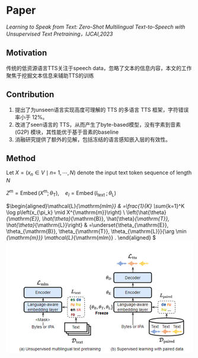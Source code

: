 # Paper 
*Learning to Speak from Text: Zero-Shot Multilingual Text-to-Speech with Unsupervised Text Pretraining，IJCAI,2023*
## Motivation
传统的低资源语言TTS关注于speech data，忽略了文本的信息内容，本文的工作聚焦于挖掘文本信息来辅助TTS的训练
## Contribution
1. 提出了为unseen语言实现高度可理解的 TTS 的多语言 TTS 框架，字符错误率小于 12%。
2. 改进了seen语言的 TTS，从而产生了byte-based模型，没有字素到音素 (G2P) 模块，其性能优于基于音素的baseline
3. 消融研究提供了额外的见解，包括冻结的语言感知嵌入层的有效性。
## Method
Let $X=\left(x_n \in V \mid n=\right.$ $1, \cdots, N)$ denote the input text token sequence of length $N$ 

$Z^{\mathrm{m}}=\operatorname{Embed}\left(X^{\mathrm{m}} ; \theta_{\mathrm{T}}\right), \quad e_l=\operatorname{Embed}\left(l_{\text {text }} ; \theta_{\mathrm{L}}\right)$

$\begin{aligned}\mathcal{L}_{\mathrm{mlm}} & =\frac{1}{K} \sum_{k=1}^K \log p\left(x_{\pi_k} \mid X^{\mathrm{m}}\right) \\
\left\{\hat{\theta}_{\mathrm{E}}, \hat{\theta}_{\mathrm{B}}, \hat{\theta}_{\mathrm{T}}, \hat{\theta}_{\mathrm{L}}\right\} & =\underset{\theta_{\mathrm{E}}, \theta_{\mathrm{B}}, \theta_{\mathrm{T}}, \theta_{\mathrm{L}}}{\arg \min _{\mathrm{m}}} \mathcal{L}_{\mathrm{mlm}} .
\end{aligned}
$
![Alt text](image.png)